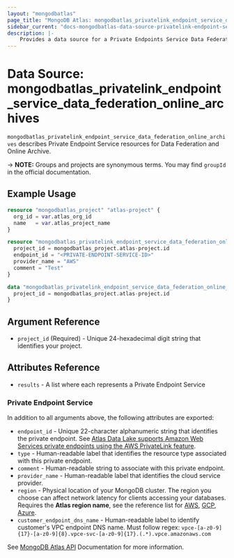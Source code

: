 ```yaml
---
layout: "mongodbatlas"
page_title: "MongoDB Atlas: mongodbatlas_privatelink_endpoint_service_data_federation_online_archives"
sidebar_current: "docs-mongodbatlas-data-source-privatelink-endpoint-service-data-federation-online-archives"
description: |-
    Provides a data source for a Private Endpoints Service Data Federation Online Archive.
---
```


# Data Source: mongodbatlas_privatelink_endpoint_service_data_federation_online_archives

`mongodbatlas_privatelink_endpoint_service_data_federation_online_archives` describes Private Endpoint Service resources for Data Federation and Online Archive.

-> **NOTE:** Groups and projects are synonymous terms. You may find `groupId` in the official documentation.

## Example Usage

```terraform
resource "mongodbatlas_project" "atlas-project" {
  org_id = var.atlas_org_id
  name   = var.atlas_project_name
}

resource "mongodbatlas_privatelink_endpoint_service_data_federation_online_archive" "test" {
  project_id = mongodbatlas_project.atlas-project.id
  endpoint_id = "<PRIVATE-ENDPOINT-SERVICE-ID>"
  provider_name = "AWS"
  comment = "Test"
}

data "mongodbatlas_privatelink_endpoint_service_data_federation_online_archives" "test_data_source" {
  project_id = mongodbatlas_project.atlas-project.id
}
```


## Argument Reference

* `project_id` (Required) - Unique 24-hexadecimal digit string that identifies your project. 

## Attributes Reference
* `results` - A list where each represents a Private Endpoint Service


### Private Endpoint Service 
In addition to all arguments above, the following attributes are exported:

* `endpoint_id` - Unique 22-character alphanumeric string that identifies the private endpoint. See [Atlas Data Lake supports Amazon Web Services private endpoints using the AWS PrivateLink feature](https://www.mongodb.com/docs/atlas/reference/api-resources-spec/#tag/Data-Federation/operation/createDataFederationPrivateEndpoint:~:text=Atlas%20Data%20Lake%20supports%20Amazon%20Web%20Services%20private%20endpoints%20using%20the%20AWS%20PrivateLink%20feature).
* `type` - Human-readable label that identifies the resource type associated with this private endpoint.
* `comment` - Human-readable string to associate with this private endpoint.
* `provider_name` - Human-readable label that identifies the cloud service provider. 
* `region` - Physical location of your MongoDB cluster. The region you choose can affect network latency for clients accessing your databases.  Requires the **Atlas region name**, see the reference list for [AWS](https://docs.atlas.mongodb.com/reference/amazon-aws/), [GCP](https://docs.atlas.mongodb.com/reference/google-gcp/), [Azure](https://docs.atlas.mongodb.com/reference/microsoft-azure/).
* `customer_endpoint_dns_name` - Human-readable label to identify customer's VPC endpoint DNS name. Must follow regex: `vpce-[a-z0-9]{17}-[a-z0-9]{8}.vpce-svc-[a-z0-9]{17}.(.*).vpce.amazonaws.com`

See [MongoDB Atlas API](https://www.mongodb.com/docs/atlas/reference/api-resources-spec/#tag/Data-Federation/operation/createDataFederationPrivateEndpoint) Documentation for more information.

